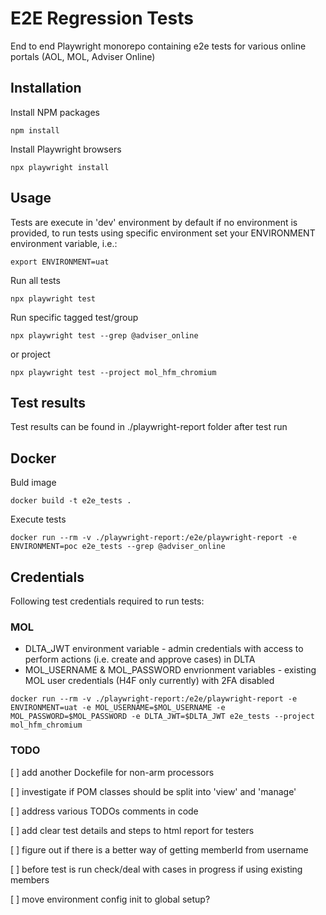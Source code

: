 # E2E Regression Tests

End to end Playwright monorepo containing e2e tests for various online portals (AOL, MOL, Adviser Online)

## Installation
Install NPM packages
```
npm install 
```

Install Playwright browsers
```
npx playwright install
```

## Usage

Tests are execute in 'dev' environment by default if no environment is provided, to run tests using specific environment set your ENVIRONMENT environment variable, i.e.:

```
export ENVIRONMENT=uat
```

Run all tests
```
npx playwright test
```

Run specific tagged test/group
```
npx playwright test --grep @adviser_online
```

or project
```
npx playwright test --project mol_hfm_chromium
```

## Test results
Test results can be found in ./playwright-report folder after test run

## Docker

Buld image
```
docker build -t e2e_tests .  
```

Execute tests
```
docker run --rm -v ./playwright-report:/e2e/playwright-report -e ENVIRONMENT=poc e2e_tests --grep @adviser_online
```

## Credentials

Following test credentials required to run tests:

### MOL

* DLTA_JWT environment variable - admin credentials with access to perform actions (i.e. create and approve cases) in DLTA
* MOL_USERNAME & MOL_PASSWORD envrionment variables - existing MOL user credentials (H4F only currently) with 2FA disabled 

```
docker run --rm -v ./playwright-report:/e2e/playwright-report -e ENVIRONMENT=uat -e MOL_USERNAME=$MOL_USERNAME -e MOL_PASSWORD=$MOL_PASSWORD -e DLTA_JWT=$DLTA_JWT e2e_tests --project mol_hfm_chromium
```

### TODO
[ ] add another Dockefile for non-arm processors

[ ] investigate if POM classes should be split into 'view' and 'manage'

[ ] address various TODOs comments in code

[ ] add clear test details and steps to html report for testers

[ ] figure out if there is a better way of getting memberId from username

[ ] before test is run check/deal with cases in progress if using existing members

[ ] move environment config init to global setup?
